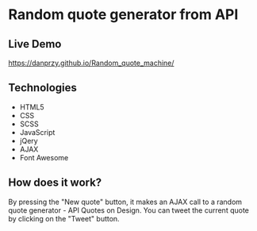 # Random quote generator from API

## Live Demo
https://danprzy.github.io/Random_quote_machine/

## Technologies
* HTML5
* CSS
* SCSS
* JavaScript
* jQery
* AJAX
* Font Awesome

## How does it work?
By pressing the "New quote" button, it makes an AJAX call to a random quote generator - API Quotes on Design.
You can tweet the current quote by clicking on the "Tweet" button.


